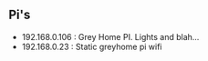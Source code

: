 
## Pi's

- 192.168.0.106 : Grey Home PI. Lights and blah...
- 192.168.0.23 : Static greyhome pi wifi


